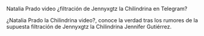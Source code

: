 Natalia Prado video ¿filtración de Jennyxgtz la Chilindrina en Telegram?

¿Natalia Prado la Chilindrina video?, conoce la verdad tras los rumores de la supuesta filtración de Jennyxgtz la Chilindrina Jennifer Gutiérrez.
